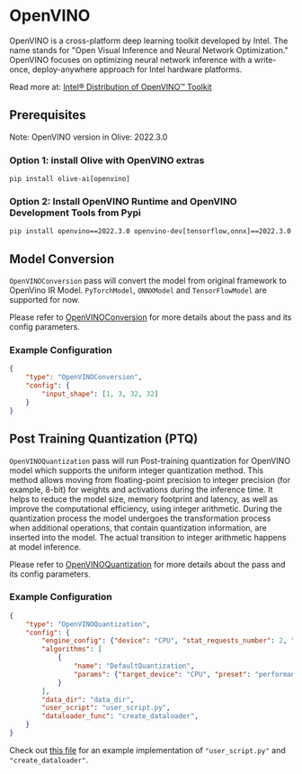 # OpenVINO

OpenVINO is a cross-platform deep learning toolkit developed by Intel. The name stands for "Open Visual Inference and Neural Network
Optimization." OpenVINO focuses on optimizing neural network inference with a write-once, deploy-anywhere approach for Intel hardware
platforms.

Read more at: [Intel® Distribution of OpenVINO™ Toolkit](https://www.intel.com/content/www/us/en/developer/tools/openvino-toolkit/overview.html)


## Prerequisites
Note: OpenVINO version in Olive: 2022.3.0

### Option 1: install Olive with OpenVINO extras
```
pip install olive-ai[openvino]
```

### Option 2: Install OpenVINO Runtime and OpenVINO Development Tools from Pypi
```
pip install openvino==2022.3.0 openvino-dev[tensorflow,onnx]==2022.3.0
```


## Model Conversion
`OpenVINOConversion` pass will convert the model from original framework to OpenVino IR Model. `PyTorchModel`, `ONNXModel` and
`TensorFlowModel` are supported for now.

Please refer to [OpenVINOConversion](openvino_conversion) for more details about the pass and its config parameters.

### Example Configuration
```json
{
    "type": "OpenVINOConversion",
    "config": {
        "input_shape": [1, 3, 32, 32]
    }
}
```

## Post Training Quantization (PTQ)
`OpenVINOQuantization` pass will run Post-training quantization for OpenVINO model which supports the uniform integer quantization method.
This method allows moving from floating-point precision to integer precision (for example, 8-bit) for weights and activations during the
inference time. It helps to reduce the model size, memory footprint and latency, as well as improve the computational efficiency, using
integer arithmetic. During the quantization process the model undergoes the transformation process when additional operations, that contain
quantization information, are inserted into the model. The actual transition to integer arithmetic happens at model inference.

Please refer to [OpenVINOQuantization](openvino_quantization) for more details about the pass and its config parameters.

### Example Configuration
```json
{
    "type": "OpenVINOQuantization",
    "config": {
        "engine_config": {"device": "CPU", "stat_requests_number": 2, "eval_requests_number": 2},
        "algorithms": [
            {
                "name": "DefaultQuantization",
                "params": {"target_device": "CPU", "preset": "performance", "stat_subset_size": 300},
            }
        ],
        "data_dir": "data_dir",
        "user_script": "user_script.py",
        "dataloader_func": "create_dataloader",
    }
}
```

Check out [this file](https://github.com/microsoft/Olive/blob/main/examples/cifar10_openvino_intel_hw/user_script.py)
for an example implementation of `"user_script.py"` and `"create_dataloader"`.
